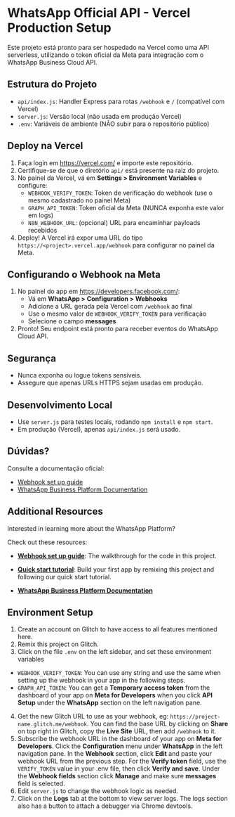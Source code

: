 # WhatsApp Official API - Vercel Production Setup

Este projeto está pronto para ser hospedado na Vercel como uma API serverless, utilizando o token oficial da Meta para integração com o WhatsApp Business Cloud API.

## Estrutura do Projeto

- `api/index.js`: Handler Express para rotas `/webhook` e `/` (compatível com Vercel)
- `server.js`: Versão local (não usada em produção Vercel)
- `.env`: Variáveis de ambiente (NÃO subir para o repositório público)

## Deploy na Vercel

1. Faça login em https://vercel.com/ e importe este repositório.
2. Certifique-se de que o diretório `api/` está presente na raiz do projeto.
3. No painel da Vercel, vá em **Settings > Environment Variables** e configure:
   - `WEBHOOK_VERIFY_TOKEN`: Token de verificação do webhook (use o mesmo cadastrado no painel Meta)
   - `GRAPH_API_TOKEN`: Token oficial da Meta (NUNCA exponha este valor em logs)
   - `N8N_WEBHOOK_URL`: (opcional) URL para encaminhar payloads recebidos
4. Deploy! A Vercel irá expor uma URL do tipo `https://<project>.vercel.app/webhook` para configurar no painel da Meta.

## Configurando o Webhook na Meta

1. No painel do app em https://developers.facebook.com/:
   - Vá em **WhatsApp > Configuration > Webhooks**
   - Adicione a URL gerada pela Vercel com `/webhook` ao final
   - Use o mesmo valor de `WEBHOOK_VERIFY_TOKEN` para verificação
   - Selecione o campo **messages**
2. Pronto! Seu endpoint está pronto para receber eventos do WhatsApp Cloud API.

## Segurança
- Nunca exponha ou logue tokens sensíveis.
- Assegure que apenas URLs HTTPS sejam usadas em produção.

## Desenvolvimento Local
- Use `server.js` para testes locais, rodando `npm install` e `npm start`.
- Em produção (Vercel), apenas `api/index.js` será usado.

## Dúvidas?
Consulte a documentação oficial:
- [Webhook set up guide](https://developers.facebook.com/docs/whatsapp/cloud-api/guides/set-up-webhooks)
- [WhatsApp Business Platform Documentation](https://developers.facebook.com/docs/whatsapp/)

## Additional Resources

Interested in learning more about the WhatsApp Platform?

Check out these resources:

- [**Webhook set up guide**](https://developers.facebook.com/docs/whatsapp/getting-started/signing-up/#configure-webhooks): The walkthrough for the code in this project.

- [**Quick start tutorial**](https://developers.facebook.com/docs/whatsapp/getting-started/signing-up/): Build your first app by remixing this project and following our quick start tutorial.

- [**WhatsApp Business Platform Documentation**](https://developers.facebook.com/docs/whatsapp/)


## Environment Setup

1. Create an account on Glitch to have access to all features mentioned here.
2. Remix this project on Glitch.
3. Click on the file `.env` on the left sidebar, and set these environment variables

- `WEBHOOK_VERIFY_TOKEN`: You can use any string and use the same when setting up the webhook in your app in the following steps.
- `GRAPH_API_TOKEN`: You can get a **Temporary access token** from the dashboard of your app on **Meta for Developers** when you click **API Setup** under the **WhatsApp** section on the left navigation pane.

4. Get the new Glitch URL to use as your webhook, eg: `https://project-name.glitch.me/webhook`. You can find the base URL by clicking on **Share** on top right in Glitch, copy the **Live Site** URL, then add `/webhook` to it.
5. Subscribe the webhook URL in the dashboard of your app on **Meta for Developers**. Click the **Configuration** menu under **WhatsApp** in the left navigation pane.
   In the **Webhook** section, click **Edit** and paste your webhook URL from the previous step. For the **Verify token** field, use the `VERIFY_TOKEN` value in your .env file, then click **Verify and save**.
   Under the **Webhook fields** section click **Manage** and make sure **messages** field is selected.
6. Edit `server.js` to change the webhook logic as needed.
7. Click on the **Logs** tab at the bottom to view server logs. The logs section also has a button to attach a debugger via Chrome devtools.
